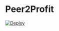 <h1>Peer2Profit</h1>
<a href="https://heroku.com/deploy?template=https://github.com/codewithap/ap">
  <img src="https://www.herokucdn.com/deploy/button.svg" alt="Deploy">
</a>
